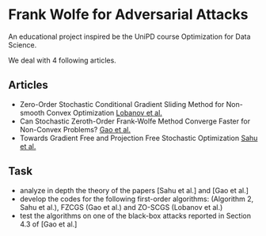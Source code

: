 # Frank Wolfe for Adversarial Attacks

An educational project inspired be the UniPD course Optimization for Data Science.

We deal with 4 following articles.

## Articles

- Zero-Order Stochastic Conditional Gradient Sliding Method for Non-smooth Convex Optimization [Lobanov 
et al.](https://arxiv.org/abs/2303.02778)
- Can Stochastic Zeroth-Order Frank-Wolfe Method Converge Faster for Non-Convex Problems? [Gao et al.](https://proceedings.mlr.press/v119/gao20b.html)
- Towards Gradient Free and Projection Free Stochastic Optimization [Sahu et al.](http://proceedings.mlr.press/v89/sahu19a.html)

## Task

- analyze in depth the theory of the papers [Sahu et al.] and [Gao et al.]
- develop the codes for the following first-order algorithms: 
(Algorithm 2, Sahu et al.), FZCGS (Gao et al.) and  ZO-SCGS (Lobanov 
et al.)
- test the algorithms on one of the black-box attacks reported in 
Section 4.3 of [Gao et al.]
